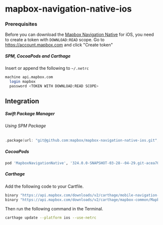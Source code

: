 # mapbox-navigation-native-ios

### Prerequisites

Before you can download the [Mapbox Navigation Native](https://github.com/mapbox/mapbox-navigation-native) for iOS, you need to create a token with `DOWNLOAD:READ` scope.
Go to https://account.mapbox.com and click "Create token"

##### SPM, CocoaPods and Carthage
Insert or append the following to `~/.netrc`

```bash
machine api.mapbox.com
  login mapbox
  password <TOKEN WITH DOWNLOAD:READ SCOPE>
```

## Integration

##### Swift Package Manager

###### Using SPM Package

```swift
.package(url: "git@github.com:mapbox/mapbox-navigation-native-ios.git", from: "324.0.0-SNAPSHOT-03-28--04-29.git-acea700-SNAPSHOT.0328T2106Z.d0ad124"),
```

##### CocoaPods

```ruby
pod 'MapboxNavigationNative', '324.0.0-SNAPSHOT-03-28--04-29.git-acea700-SNAPSHOT.0328T2106Z.d0ad124'
```

##### Carthage

Add the following code to your Cartfile.

```bash
binary "https://api.mapbox.com/downloads/v2/carthage/mobile-navigation-native/MapboxNavigationNative.json" == 324.0.0-SNAPSHOT-03-28--04-29.git-acea700-SNAPSHOT.0328T2106Z.d0ad124
binary "https://api.mapbox.com/downloads/v2/carthage/mapbox-common/MapboxCommon-ios.json" == 24.11.0-SNAPSHOT-03-28--04-29.git-acea700
```

Then run the following command in the Terminal.
```bash
carthage update --platform ios --use-netrc
```
